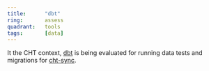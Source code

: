 ```yaml
---
title:      "dbt"
ring:       assess
quadrant:   tools
tags:       [data]
---
```


It the CHT context, [dbt](https://www.getdbt.com/) is being evaluated for running data tests and migrations for [cht-sync](https://github.com/medic/cht-sync).